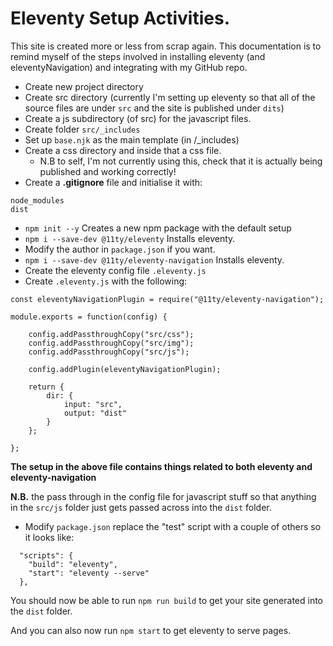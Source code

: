 # Eleventy Setup Activities.
This site is created more or less from scrap again. This documentation is to remind myself of the steps involved in installing eleventy (and eleventyNavigation) and integrating with my GitHub repo.

- Create new project directory
- Create src directory (currently I'm setting up eleventy so that all of the source files are under `src` and the site is published under `dits`)
- Create a js subdirectory (of src) for the javascript files.
- Create folder `src/_includes`
- Set up `base.njk` as the main template (in /_includes)
- Create a css directory and inside that a css file.
    - N.B to self, I'm not currently using this, check that it is actually being published and working correctly!
- Create a **.gitignore** file and initialise it with:
```
node_modules
dist
```
- `npm init --y` Creates a new npm package with the default setup
- `npm i --save-dev @11ty/eleventy` Installs eleventy.
- Modify the author in `package.json` if you want.
- `npm i --save-dev @11ty/eleventy-navigation` Installs eleventy.
- Create the eleventy config file `.eleventy.js`
- Create `.eleventy.js` with the following:

```
const eleventyNavigationPlugin = require("@11ty/eleventy-navigation");

module.exports = function(config) {

    config.addPassthroughCopy("src/css");
    config.addPassthroughCopy("src/img");
    config.addPassthroughCopy("src/js");

    config.addPlugin(eleventyNavigationPlugin);

    return {
        dir: {
            input: "src",
            output: "dist"
        }
    };

};
```

**The setup in the above file contains things related to both eleventy and eleventy-navigation**

**N.B.** the pass through in the config file for javascript stuff so that anything in the `src/js` folder just gets passed across into the `dist` folder.

- Modify `package.json` replace the "test" script with a couple of others so it looks like:

```
  "scripts": {
    "build": "eleventy",
    "start": "eleventy --serve"
  },
```

You should now be able to run `npm run build` to get your site generated into the `dist` folder.

And you can also now run `npm start` to get eleventy to serve pages.